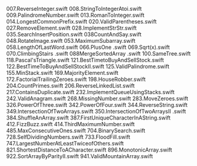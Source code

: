 007.ReverseInteger.swift
008.StringToIntegerAtoi.swift
009.PalindromeNumber.swift
013.RomanToInteger.swift
014.LongestCommonPrefix.swift
020.ValidParentheses.swift
027.RemoveElement.swift
028.ImplementStrStr.swift
035.SearchInsertPosition.swift
038CountAndSay.swift
048.RotateImage.swift
053.MaximumSubarray.swift
058.LengthOfLastWord.swift
066.PlusOne .swift
069.Sqrt(x).swift
070.ClimbingStairs .swift
088MergeSortedArray .swift
100.SameTree.swift
118.Pascal'sTriangle.swift
121.BestTimetoBuyAndSellStock.swift
122.BestTimeToBuyAndSellStockII.swift
125.ValidPalindrome.swift
155.MinStack.swift
169.MajorityElement.swift
172.FactorialTrailingZeroes.swift
198.HouseRobber.swift
204.CountPrimes.swift
206.ReverseLinkedList.swift
217.ContainsDuplicate.swift
232.ImplementQueueUsingStacks.swift
242.ValidAnagram.swift
268.MissingNumber.swift
283.MoveZeroes.swift
326.PowerOfThree.swift
342.PowerOfFour.swift
344.ReverseString.swift
349.IntersectionOfTwoArrays.swift
350.IntersectionOfTwoArraysII .swift
384.ShuffleAnArray.swift
387.FirstUniqueCharacterInAString.swift
412.FizzBuzz.swift
414.ThirdMaximumNumber.swift
485.MaxConsecutiveOnes.swift
704.BinarySearch.swift
728.SelfDividingNumbers.swift
733.FloodFill.swift
747.LargestNumberAtLeastTwiceofOthers.swift
821.ShortestDistanceToACharacter.swift
896.MonotonicArray.swift
922.SortArrayByParityII.swift
941.ValidMountainArray.swift
